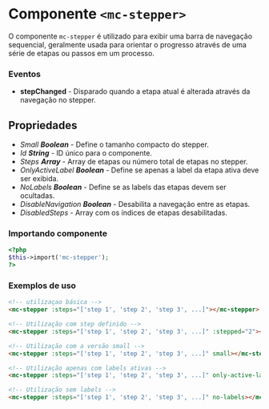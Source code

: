 # Componente `<mc-stepper>`
O componente `mc-stepper` é utilizado para exibir uma barra de navegação sequencial, geralmente usada para orientar o progresso através de uma série de etapas ou passos em um processo.

### Eventos
- **stepChanged** - Disparado quando a etapa atual é alterada através da navegação no stepper.
  
## Propriedades
- *Small **Boolean*** - Define o tamanho compacto do stepper.
- *Id **String*** - ID único para o componente.
- *Steps **Array*** - Array de etapas ou número total de etapas no stepper.
- *OnlyActiveLabel **Boolean*** - Define se apenas a label da etapa ativa deve ser exibida.
- *NoLabels **Boolean*** - Define se as labels das etapas devem ser ocultadas.
- *DisableNavigation **Boolean*** - Desabilita a navegação entre as etapas.
- *DisabledSteps* - Array com os índices de etapas desabilitadas.

### Importando componente
```PHP
<?php 
$this->import('mc-stepper');
?>
```
### Exemplos de uso
```HTML
<!-- utilizaçao básica -->
<mc-stepper :steps="['step 1', 'step 2', 'step 3', ...]"></mc-stepper>

<!-- Utilização com step definido -->
<mc-stepper :steps="['step 1', 'step 2', 'step 3', ...]" :stepped="2"></mc-stepper>

<!-- Utilização com a versão small -->
<mc-stepper :steps="['step 1', 'step 2', 'step 3', ...]" small></mc-stepper>

<!-- Utilização apenas com labels ativas -->
<mc-stepper :steps="['step 1', 'step 2', 'step 3', ...]" only-active-label></mc-stepper>

<!-- Utilização sem labels -->
<mc-stepper :steps="['step 1', 'step 2', 'step 3', ...]" no-labels></mc-stepper>
```